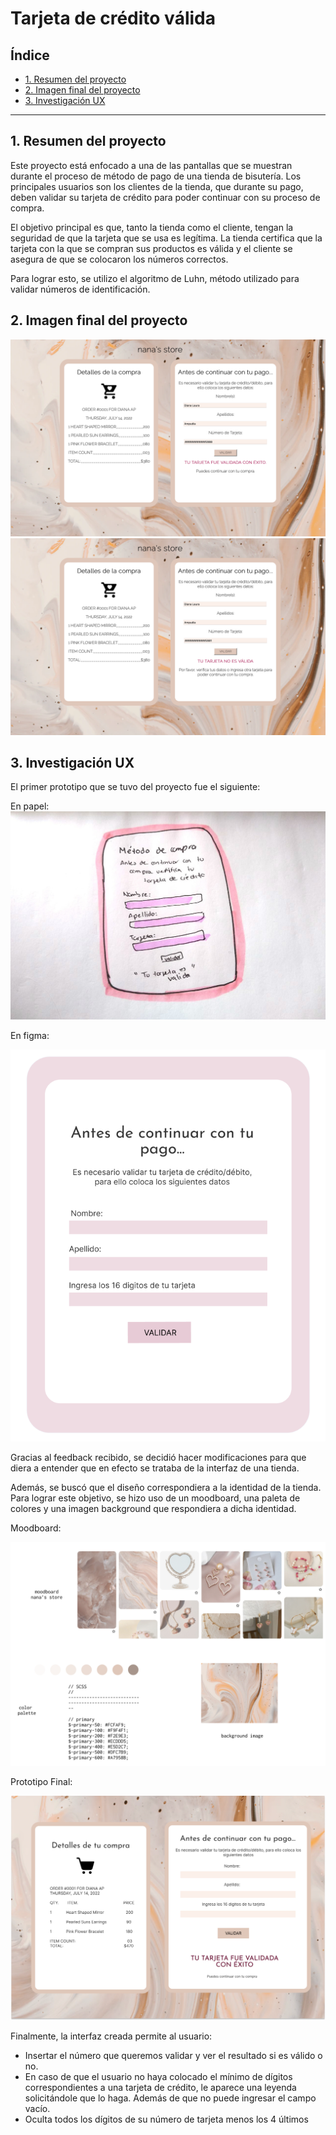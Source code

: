 # Tarjeta de crédito válida

## Índice

* [1. Resumen del proyecto](#1-resumen-del-proyecto)
* [2. Imagen final del proyecto](#2-imagen-final-del-proyecto)
* [3. Investigación UX](#3-investigación-ux)

***

## 1. Resumen del proyecto

Este proyecto está enfocado a una de las pantallas que se muestran durante el proceso de método de pago de una tienda de bisutería. Los principales usuarios son los clientes de la tienda, que durante su pago, deben validar su tarjeta de crédito para poder continuar con su proceso de compra.

El objetivo principal es que, tanto la tienda como el cliente, tengan la seguridad de que la tarjeta que se usa es legítima. La tienda certifica que la tarjeta con la que se compran sus productos es válida y el cliente se asegura de que se colocaron los números correctos.


Para lograr esto, se utilizo el algoritmo de Luhn, método utilizado para validar números de identificación.


## 2. Imagen final del proyecto

![pantalla tarjeta invalida](https://github.com/DianaAmpudia/CDMX013-card-validation/blob/main/src/img/TarjetaTrue.png)
![pantalla tarjeta invalida](https://github.com/DianaAmpudia/CDMX013-card-validation/blob/main/src/img/TarjetaFalse.png)

## 3. Investigación UX

El primer prototipo que se tuvo del proyecto fue el siguiente:

En papel:
![boceto](https://raw.githubusercontent.com/DianaAmpudia/CDMX013-card-validation/main/src/img/boceto.jpg)


En figma:

![figma1](https://raw.githubusercontent.com/DianaAmpudia/CDMX013-card-validation/main/src/img/Figma1.png)

Gracias al feedback recibido, se decidió hacer modificaciones para que diera a entender que en efecto se trataba de la interfaz de una tienda.

Además, se buscó que el diseño correspondiera a la identidad de la tienda. Para lograr este objetivo, se hizo uso de un moodboard, una paleta de colores y una imagen background que respondiera a dicha identidad. 

Moodboard: 

![moodboard](https://raw.githubusercontent.com/DianaAmpudia/CDMX013-card-validation/main/src/img/moodboard.png)

Prototipo Final:

![figma2](https://raw.githubusercontent.com/DianaAmpudia/CDMX013-card-validation/main/src/img/Figma2.png)


Finalmente, la interfaz creada permite al usuario:
* Insertar el número que queremos validar y ver el resultado si es válido o no. 
* En caso de que el usuario no haya colocado el mínimo de dígitos correspondientes a una tarjeta de crédito, le aparece una leyenda solicitándole que lo haga. Además  de que no puede ingresar el campo vacío.
* Oculta todos los dígitos de su número de tarjeta menos los 4 últimos
